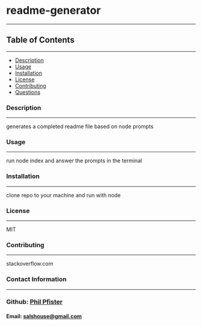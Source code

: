 # readme-generator
  -------------------

  ## Table of Contents  
  ----------------------
  - [Description](#description) 
  - [Usage](#usage)  
  - [Installation](#installation)  
  - [License](#license)  
  - [Contributing](#contributing)  
  - [Questions](#questions)  
    

  ### Description  
  -------------------
  generates a completed readme file based on node prompts

  ### Usage  
  ------------
  run node index and answer the prompts in the terminal
 
  ### Installation  
  -------------------
  clone repo to your machine and run with node

  ### License
  --------------
  MIT

  ### Contributing 
  ------------------
  stackoverflow.com

  ### Contact Information
  -------------------------
  ### Github: [Phil Pfister](https://github.com/phil-pfister)
  #### Email: salshouse@gmail.com

